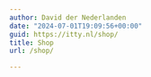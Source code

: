 ```yaml
---
author: David der Nederlanden
date: "2024-07-01T19:09:56+00:00"
guid: https://itty.nl/shop/
title: Shop
url: /shop/

---
```


